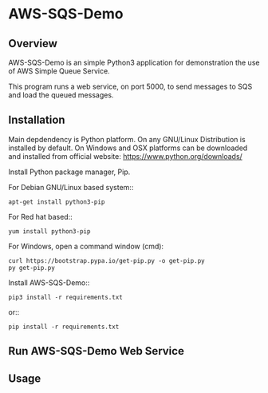# AWS-SQS-Demo

Overview
--------

AWS-SQS-Demo is an simple Python3 application for demonstration the use of AWS
Simple Queue Service.

This program runs a web service, on port 5000, to send messages to SQS and load
the queued messages.


Installation
------------

Main depdendency is Python platform. On any GNU/Linux Distribution is installed
by default. On Windows and OSX platforms can be downloaded and installed from
official website: https://www.python.org/downloads/

Install Python package manager, Pip. 

For Debian GNU/Linux based system::

	apt-get install python3-pip

For Red hat based::

	yum install python3-pip
  
For Windows, open a command window (cmd):

	curl https://bootstrap.pypa.io/get-pip.py -o get-pip.py
	py get-pip.py
	

Install AWS-SQS-Demo::

	pip3 install -r requirements.txt

or::

	pip install -r requirements.txt
	

Run AWS-SQS-Demo Web Service
----------------------------


Usage
-----



